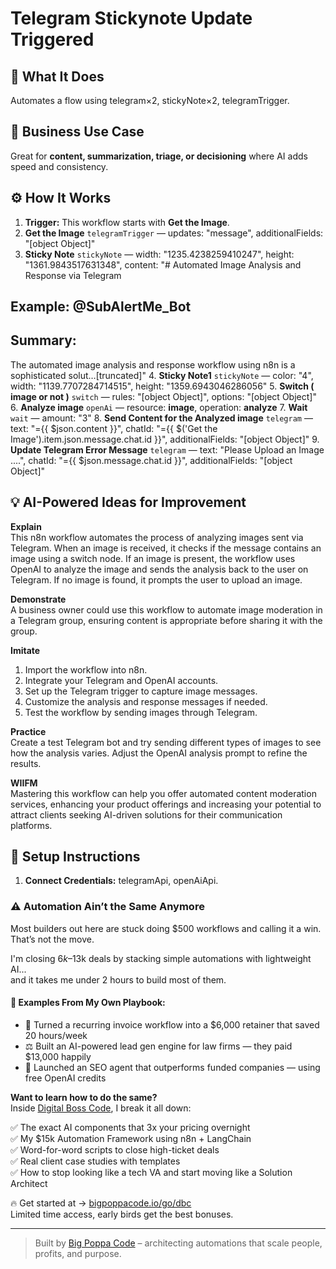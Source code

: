 # Telegram Stickynote Update Triggered
## 🚀 What It Does
Automates a flow using telegram×2, stickyNote×2, telegramTrigger.

## 💼 Business Use Case
Great for **content, summarization, triage, or decisioning** where AI adds speed and consistency.

## ⚙️ How It Works
1. **Trigger:** This workflow starts with **Get the Image**.
2. **Get the Image** `telegramTrigger` — updates: "message", additionalFields: "[object Object]"
3. **Sticky Note** `stickyNote` — width: "1235.4238259410247", height: "1361.9843517631348", content: "# Automated Image Analysis and Response via Telegram

## Example: @SubAlertMe_Bot

## Summary:
The automated image analysis and response workflow using n8n is a sophisticated solut…[truncated]"
4. **Sticky Note1** `stickyNote` — color: "4", width: "1139.7707284714515", height: "1359.6943046286056"
5. **Switch ( image or not )** `switch` — rules: "[object Object]", options: "[object Object]"
6. **Analyze image** `openAi` — resource: **image**, operation: **analyze**
7. **Wait** `wait` — amount: "3"
8. **Send Content for the Analyzed image** `telegram` — text: "={{ $json.content }}", chatId: "={{ $('Get the Image').item.json.message.chat.id }}", additionalFields: "[object Object]"
9. **Update Telegram Error Message** `telegram` — text: "Please Upload an Image ....", chatId: "={{ $json.message.chat.id }}", additionalFields: "[object Object]"

## 💡 AI-Powered Ideas for Improvement
**Explain**  
This n8n workflow automates the process of analyzing images sent via Telegram. When an image is received, it checks if the message contains an image using a switch node. If an image is present, the workflow uses OpenAI to analyze the image and sends the analysis back to the user on Telegram. If no image is found, it prompts the user to upload an image.

**Demonstrate**  
A business owner could use this workflow to automate image moderation in a Telegram group, ensuring content is appropriate before sharing it with the group.

**Imitate**  
1. Import the workflow into n8n.  
2. Integrate your Telegram and OpenAI accounts.  
3. Set up the Telegram trigger to capture image messages.  
4. Customize the analysis and response messages if needed.  
5. Test the workflow by sending images through Telegram.

**Practice**  
Create a test Telegram bot and try sending different types of images to see how the analysis varies. Adjust the OpenAI analysis prompt to refine the results.

**WIIFM**  
Mastering this workflow can help you offer automated content moderation services, enhancing your product offerings and increasing your potential to attract clients seeking AI-driven solutions for their communication platforms.

## 🔧 Setup Instructions
1. **Connect Credentials:** telegramApi, openAiApi.

### ⚠️ Automation Ain’t the Same Anymore

Most builders out here are stuck doing $500 workflows and calling it a win.  
That’s not the move.  

I'm closing $6k–$13k deals by stacking simple automations with lightweight AI...  
and it takes me under 2 hours to build most of them.

#### 🧠 Examples From My Own Playbook:
- 🔁 Turned a recurring invoice workflow into a $6,000 retainer that saved 20 hours/week  
- ⚖️ Built an AI-powered lead gen engine for law firms — they paid $13,000 happily  
- 🚀 Launched an SEO agent that outperforms funded companies — using free OpenAI credits  

**Want to learn how to do the same?**  
Inside [Digital Boss Code](https://bigpoppacode.io/go/dbc), I break it all down:

✅ The exact AI components that 3x your pricing overnight  
✅ My $15k Automation Framework using n8n + LangChain  
✅ Word-for-word scripts to close high-ticket deals  
✅ Real client case studies with templates  
✅ How to stop looking like a tech VA and start moving like a Solution Architect  

🔥 Get started at → [bigpoppacode.io/go/dbc](https://bigpoppacode.io/go/dbc)  
Limited time access, early birds get the best bonuses.

---
> Built by [Big Poppa Code](https://bigpoppacode.io) – architecting automations that scale people, profits, and purpose.
